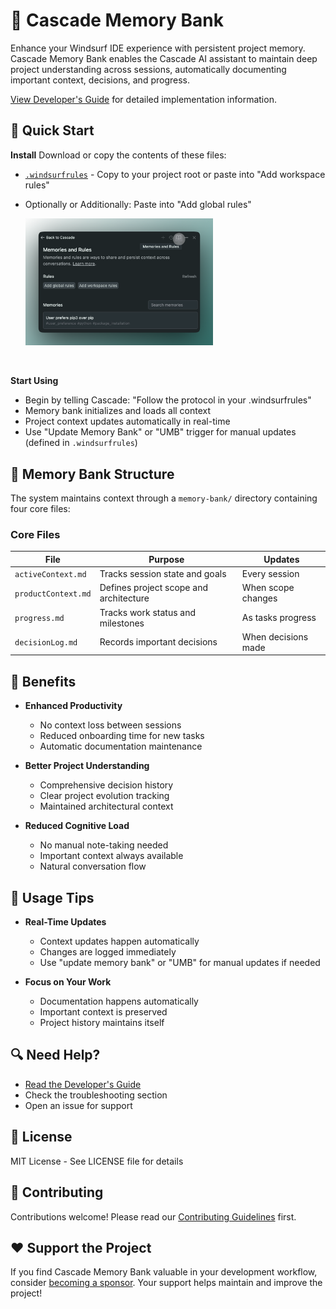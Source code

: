 # 🧠 Cascade Memory Bank

Enhance your Windsurf IDE experience with persistent project memory. Cascade Memory Bank enables the Cascade AI assistant to maintain deep project understanding across sessions, automatically documenting important context, decisions, and progress.

[View Developer's Guide](https://github.com/GreatScottyMac/cascade-memory-bank/blob/main/Developers/developer-primer.md) for detailed implementation information.

## 🚀 Quick Start

**Install**
Download or copy the contents of these files:
* [`.windsurfrules`](https://github.com/GreatScottyMac/cascade-memory-bank/blob/main/.windsurfrules) - Copy to your project root or paste into "Add workspace rules"
* Optionally or Additionally: Paste into "Add global rules"

    <img src="https://raw.githubusercontent.com/GreatScottyMac/cascade-memory-bank/main/cascade-memories-ui.png" alt="Prompt Settings Icon" width="300"/>

<br>

**Start Using**
   - Begin by telling Cascade: "Follow the protocol in your .windsurfrules"
   - Memory bank initializes and loads all context
   - Project context updates automatically in real-time
   - Use "Update Memory Bank" or "UMB" trigger for manual updates (defined in `.windsurfrules`)

## 📁 Memory Bank Structure

The system maintains context through a `memory-bank/` directory containing four core files:

### Core Files

| File | Purpose | Updates |
|------|---------|---------|
| `activeContext.md` | Tracks session state and goals | Every session |
| `productContext.md` | Defines project scope and architecture | When scope changes |
| `progress.md` | Tracks work status and milestones | As tasks progress |
| `decisionLog.md` | Records important decisions | When decisions made |

## 🎯 Benefits

- **Enhanced Productivity**
  - No context loss between sessions
  - Reduced onboarding time for new tasks
  - Automatic documentation maintenance

- **Better Project Understanding**
  - Comprehensive decision history
  - Clear project evolution tracking
  - Maintained architectural context

- **Reduced Cognitive Load**
  - No manual note-taking needed
  - Important context always available
  - Natural conversation flow

## 📘 Usage Tips

- **Real-Time Updates**
  - Context updates happen automatically
  - Changes are logged immediately
  - Use "update memory bank" or "UMB" for manual updates if needed

- **Focus on Your Work**
  - Documentation happens automatically
  - Important context is preserved
  - Project history maintains itself

## 🔍 Need Help?

- [Read the Developer's Guide](https://github.com/GreatScottyMac/cascade-memory-bank/blob/main/Developers/developer-primer.md)
- Check the troubleshooting section
- Open an issue for support

## 📝 License

MIT License - See LICENSE file for details

## 🤝 Contributing

Contributions welcome! Please read our [Contributing Guidelines](CONTRIBUTING.md) first.

## ❤️ Support the Project

If you find Cascade Memory Bank valuable in your development workflow, consider [becoming a sponsor](https://github.com/sponsors/GreatScottyMac). Your support helps maintain and improve the project!